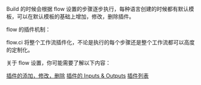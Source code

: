Build 的时候会根据 flow 设置的步骤逐步执行，每种语言创建的时候都有默认模板，可以在默认模板的基础上增加，修改，删除插件。

flow 的插件机制：

flow.ci 将整个工作流插件化，不论是执行的每个步骤还是整个工作流都可以高度的定制化。

关于 flow 设置，你可能需要了解以下内容：

[插件的添加，修改，删除]()
[插件的 Inputs & Outputs]()
[插件列表]()
